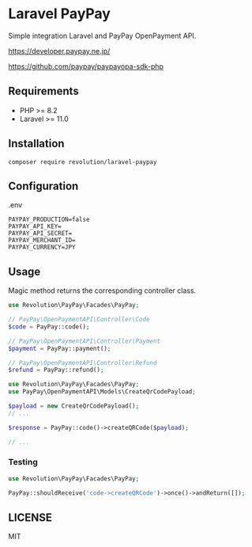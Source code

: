 # Laravel PayPay

Simple integration Laravel and PayPay OpenPayment API.

https://developer.paypay.ne.jp/

https://github.com/paypay/paypayopa-sdk-php

## Requirements
- PHP >= 8.2
- Laravel >= 11.0

## Installation

```
composer require revolution/laravel-paypay
```

## Configuration

.env
```
PAYPAY_PRODUCTION=false
PAYPAY_API_KEY=
PAYPAY_API_SECRET=
PAYPAY_MERCHANT_ID=
PAYPAY_CURRENCY=JPY
```

## Usage
Magic method returns the corresponding controller class.

```php
use Revolution\PayPay\Facades\PayPay;

// PayPay\OpenPaymentAPI\Controller\Code
$code = PayPay::code();

// PayPay\OpenPaymentAPI\Controller\Payment
$payment = PayPay::payment();

// PayPay\OpenPaymentAPI\Controller\Refund
$refund = PayPay::refund();
```

```php
use Revolution\PayPay\Facades\PayPay;
use PayPay\OpenPaymentAPI\Models\CreateQrCodePayload;

$payload = new CreateQrCodePayload();
// ...

$response = PayPay::code()->createQRCode($payload);

// ...
```

### Testing
```php
use Revolution\PayPay\Facades\PayPay;

PayPay::shouldReceive('code->createQRCode')->once()->andReturn([]);
```

## LICENSE
MIT
